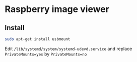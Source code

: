 # Raspberry image viewer

## Install

```bash
sudo apt-get install usbmount
```

Edit `/lib/systemd/system/systemd-udevd.service` and replace `PrivateMounts=yes` by `PrivateMounts=no`
